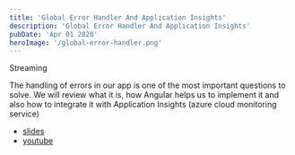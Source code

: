 ```yaml
---
title: 'Global Error Handler And Application Insights'
description: 'Global Error Handler And Application Insights'
pubDate: 'Apr 01 2020'
heroImage: '/global-error-handler.png'
---
```


Streaming

The handling of errors in our app is one of the most important questions to solve. We will review what it is, how Angular helps us to implement it and also how to integrate it with Application Insights (azure cloud monitoring service)

* [slides](https://docs.google.com/presentation/d/1O75oW_aI47TlbpZFChFKkL-_8Xkn7u5Ciz7Kw5ix8K0/edit#slide=id.p) 
* [youtube](https://www.youtube.com/watch?v=tvzjesdpfFQ&t=2530s) 
